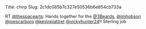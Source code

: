 Title: chirp
Slug: 2c1dc085b7c327e50536b6e854cb733a

RT <a href="http://twitter.com/thespacearts">@thespacearts</a>: Hands together for the <a href="http://twitter.com/3Beards">@3Beards</a>, <a href="http://twitter.com/imhobson">@imhobson</a> <a href="http://twitter.com/joescarboro">@joescarboro</a> <a href="http://twitter.com/kevinplattret">@kevinplattret</a> <a href="http://twitter.com/vickyhunter24">@vickyhunter24</a>!! Sterling job
